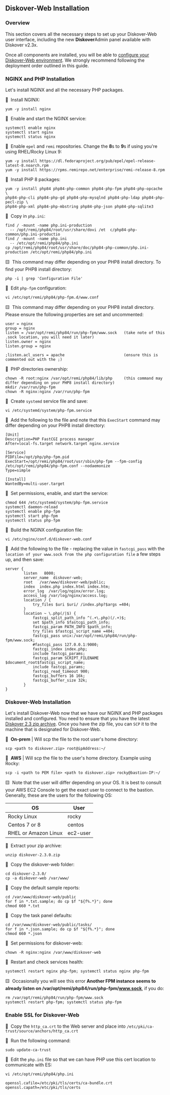 <p id="install_diskover_web"></p>

## Diskover-Web Installation

### Overview

This section covers all the necessary steps to set up your Diskover-Web user interface, including the new **Diskover**Admin panel available with Diskover v2.3x.

Once all components are installed, you will be able to [configure your Diskover-Web environment](#config_diskover_web). We strongly recommend following the deployment order outlined in this guide.

<p id="install_nginx_php"></p>

### NGINX and PHP Installation

Let's install NGINX and all the necessary PHP packages.

🔴 &nbsp;Install NGINX:
```
yum -y install nginx
```

🔴 &nbsp;Enable and start the NGINX service:
```
systemctl enable nginx
systemctl start nginx
systemctl status nginx
```

🔴 &nbsp;Enable `epel` and `remi` repositories. Change the **8**s to **9**s if using you're using RHEL/Rocky Linux 9:
```
yum -y install https://dl.fedoraproject.org/pub/epel/epel-release-latest-8.noarch.rpm
yum -y install https://rpms.remirepo.net/enterprise/remi-release-8.rpm
```

🔴 &nbsp;Install PHP 8 packages:
```
yum -y install php84 php84-php-common php84-php-fpm php84-php-opcache \
php84-php-cli php84-php-gd php84-php-mysqlnd php84-php-ldap php84-php-pecl-zip \
php84-php-xml php84-php-mbstring php84-php-json php84-php-sqlite3
```

🔴 &nbsp;Copy in `php.ini`:
```
find / -mount -name php.ini-production
  -- /opt/remi/php84/root/usr/share/dovi /et  c/php84-php-common/php.ini-productio
find / -mount -name php.ini
  -- /etc/opt/remi/php84/php.ini
cp /opt/remi/php84/root/usr/share/doc/php84-php-common/php.ini-production /etc/opt/remi/php84/php.ini
```

🟨 &nbsp;This command may differ depending on your PHP8 install directory. To find your PHP8 install directory: 
```
php -i | grep 'Configuration File'
```

🔴 &nbsp;Edit `php-fpm` configuration:
```
vi /etc/opt/remi/php84/php-fpm.d/www.conf
```

🟨 &nbsp;This command may differ depending on your PHP8 install directory. Please ensure the following properties are set and uncommented:
```
user = nginx
group = nginx
listen = /var/opt/remi/php84/run/php-fpm/www.sock   (take note of this .sock location, you will need it later)
listen.owner = nginx
listen.group = nginx

;listen.acl_users = apache                          (ensure this is commented out with the ;)
```

🔴 &nbsp;PHP directories ownership:
```
chown -R root:nginx /var/opt/remi/php84/lib/php     (this command may differ depending on your PHP8 install directory)
mkdir /var/run/php-fpm
chown -R nginx:nginx /var/run/php-fpm
```

🔴 &nbsp;Create `systemd` service file and save:
```
vi /etc/systemd/system/php-fpm.service
```

🔴 &nbsp;Add the following to the file and note that this `ExecStart` command may differ depending on your PHP8 install directory:
```
[Unit]
Description=PHP FastCGI process manager
After=local-fs.target network.target nginx.service

[Service]
PIDFile=/opt/php/php-fpm.pid
ExecStart=/opt/remi/php84/root/usr/sbin/php-fpm --fpm-config /etc/opt/remi/php84/php-fpm.conf --nodaemonize
Type=simple

[Install]
WantedBy=multi-user.target
```

🔴 &nbsp;Set permissions, enable, and start the service:
```
chmod 644 /etc/systemd/system/php-fpm.service
systemctl daemon-reload
systemctl enable php-fpm
systemctl start php-fpm
systemctl status php-fpm
```

🔴 &nbsp;Build the NGINX configuration file:
```
vi /etc/nginx/conf.d/diskover-web.conf
```

🔴 &nbsp;Add the following to the file - replacing the value in `fastcgi_pass` with the `location of your www.sock from the php configuration file` a few steps up, and then save:               
```
server {
        listen   8000;
        server_name  diskover-web;
        root   /var/www/diskover-web/public;
        index  index.php index.html index.htm;
        error_log  /var/log/nginx/error.log;
        access_log /var/log/nginx/access.log;
        location / {
            try_files $uri $uri/ /index.php?$args =404;
        }
        location ~ \.php(/|$) {
            fastcgi_split_path_info ^(.+\.php)(/.+)$;
            set $path_info $fastcgi_path_info;
            fastcgi_param PATH_INFO $path_info;
            try_files $fastcgi_script_name =404; 
            fastcgi_pass unix:/var/opt/remi/php84/run/php-fpm/www.sock;
            #fastcgi_pass 127.0.0.1:9000;
            fastcgi_index index.php;
            include fastcgi_params;
            fastcgi_param SCRIPT_FILENAME $document_root$fastcgi_script_name;
            include fastcgi_params;
            fastcgi_read_timeout 900;
            fastcgi_buffers 16 16k;
            fastcgi_buffer_size 32k;
        }
}
```

### Diskover-Web Installation

Let's install Diskover-Web now that we have our NGINX and PHP packages installed and configured. You need to ensure that you have the latest [Diskover 2.3 zip archive](https://download.diskoverdata.com/). Once you have the zip file, you can `SCP` it to the machine that is designated for Diskover-Web.

🔴 &nbsp;**On-prem** | Will scp the file to the root user's home directory:
```
scp <path to diskover.zip> root@ipAddress:~/
```

🔴 &nbsp;**AWS** | Will scp the file to the user's home directory. Example using Rocky:
```
scp -i <path to PEM file> <path to diskover.zip> rocky@bastion-IP:~/
```

🟨 &nbsp;Note that the user will differ depending on your OS. It is best to consult your AWS EC2 Console to get the exact user to connect to the bastion. Generally, these are the users for the following OS:

| OS | User |
| --- | --- |
| Rocky Linux | rocky |
| Centos 7 or 8 | centos |
| RHEL or Amazon Linux | ec2-user |

🔴 &nbsp;Extract your zip archive:
```
unzip diskover-2.3.0.zip
```

🔴 &nbsp;Copy the diskover-web folder:
```
cd diskover-2.3.0/
cp -a diskover-web /var/www/
```

🔴 &nbsp;Copy the default sample reports:
```
cd /var/www/diskover-web/public
for f in *.txt.sample; do cp $f "${f%.*}"; done
chmod 660 *.txt
```

🔴 &nbsp;Copy the task panel defaults:
```
cd /var/www/diskover-web/public/tasks/
for f in *.json.sample; do cp $f "${f%.*}"; done
chmod 660 *.json
```

🔴 &nbsp;Set permissions for diskover-web:
```
chown -R nginx:nginx /var/www/diskover-web
```

🔴 &nbsp;Restart and check services health:
```
systemctl restart nginx php-fpm; systemctl status nginx php-fpm
```

🟨 &nbsp;Occasionally you will see this error **Another FPM instance seems to already listen on /var/opt/remi/php84/run/php-fpm/www.sock**, if you do:
```
rm /var/opt/remi/php84/run/php-fpm/www.sock
systemctl restart php-fpm; systemctl status php-fpm
```

### Enable SSL for Diskover-Web

🔴 &nbsp;Copy the `http_ca.crt` to the Web server and place into `/etc/pki/ca-trust/source/anchors/http_ca.crt`

🔴 &nbsp;Run the following command: 
```
sudo update-ca-trust
```

🔴 &nbsp;Edit the `php.ini` file so that we can have PHP use this cert location to communicate with ES:
```
vi /etc/opt/remi/php84/php.ini
```

```
openssl.cafile=/etc/pki/tls/certs/ca-bundle.crt
openssl.capath=/etc/pki/tls/certs
```


